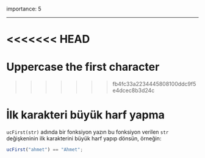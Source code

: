importance: 5

---

<<<<<<< HEAD
=======
# Uppercase the first character
>>>>>>> fb4fc33a2234445808100ddc9f5e4dcec8b3d24c

# İlk karakteri büyük harf yapma

`ucFirst(str)` adında bir fonksiyon yazın bu fonksiyon verilen `str` değişkeninin ilk karakterini büyük harf yapıp dönsün, örneğin:

```js
ucFirst("ahmet") == "Ahmet";
```
